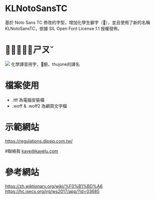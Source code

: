 # KLNotoSansTC
基於 Noto Sans TC 修改的字型，增加化學生僻字（𱽦），並且使用了新的名稱 KLNotoSansTC，依據 SIL Open Font License 1.1 授權發佈。

# 𱽦，讀音：ㄕㄡˇ
<img src="https://upload.wikimedia.org/wikipedia/commons/thumb/4/4a/U31f66.svg/240px-U31f66.svg.png">
化學譯音用字，𱽦酮，thujone的譯名

# 檔案使用
- .ttf 為電腦安裝檔
- .woff & .woff2 為網頁文字檔

# 示範網站
https://regulations.dipsip.com.tw/

#聯絡我
kaye@kayelu.com

# 參考網站
https://zh.wiktionary.org/wiki/%F0%B1%BD%A6
https://hc.jsecs.org/irg/ws2017/app/?id=03685
